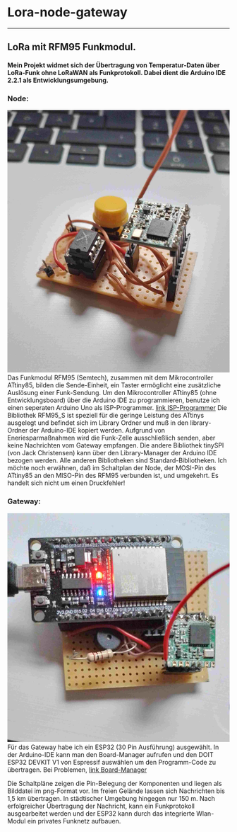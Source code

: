 # Lora-node-gateway
---
## LoRa mit RFM95 Funkmodul. ##
#### Mein Projekt widmet sich der Übertragung von Temperatur-Daten über LoRa-Funk ohne LoRaWAN als Funkprotokoll. Dabei dient die Arduino IDE 2.2.1 als Entwicklungsumgebung. #### 
### Node: ###
![image Node](./node.jpg)
Das Funkmodul RFM95 (Semtech), zusammen mit dem Mikrocontroller ATtiny85, bilden die Sende-Einheit, ein Taster ermöglicht eine zusätzliche Auslösung einer Funk-Sendung. Um den Mikrocontroller ATtiny85 (ohne Entwicklungsboard) über die Arduino IDE zu programmieren, benutze ich einen seperaten Arduino Uno als ISP-Programmer. 
[link ISP-Programmer](https://wolles-elektronikkiste.de/attiny-mit-arduino-code-programmieren)
Die Bibliothek RFM95_S ist speziell für die geringe Leistung des ATtinys ausgelegt und befindet sich im Library Ordner und muß in den library-Ordner der Arduino-IDE kopiert werden. Aufgrund von Eneriesparmaßnahmen wird die Funk-Zelle ausschließlich senden, aber keine Nachrichten vom Gateway empfangen.
Die andere Bibliothek tinySPI (von Jack Christensen) kann über den Library-Manager der Arduino IDE bezogen werden. 
Alle anderen Bibliotheken sind Standard-Bibliotheken.
Ich möchte noch erwähnen, daß im Schaltplan der Node, der MOSI-Pin des ATtiny85 an den MISO-Pin des RFM95 verbunden ist, und umgekehrt. Es handelt sich nicht um einen Druckfehler!
### Gateway: ###
![image gateway](./gateway.jpg)
Für das Gateway habe ich ein ESP32 (30 Pin Ausführung) ausgewählt.
In der Arduino-IDE kann man den Board-Manager aufrufen und den DOIT ESP32 DEVKIT V1 von Espressif auswählen um den Programm-Code zu übertragen. 
Bei Problemen, [link Board-Manager](https://devarounder.de/esp32-board-in-arduino-ide-installieren-windows-mac-os-x-linux/)

Die Schaltpläne zeigen die Pin-Belegung der Komponenten und liegen als Bilddatei im png-Format vor.
Im freien Gelände lassen sich Nachrichten bis 1,5 km übertragen. In städtischer Umgebung hingegen nur 150 m.
Nach erfolgreicher Übertragung der Nachricht, kann ein Funkprotokoll ausgearbeitet werden und der ESP32 kann durch das integrierte Wlan-Modul ein privates Funknetz aufbauen.